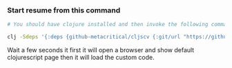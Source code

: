 ### Start resume from this command 
```sh
# You should have clojure installed and then invoke the following command

clj -Sdeps '{:deps {github-metacritical/cljscv {:git/url "https://github.com/metacritical/cljscv" :sha "2b9bd37726af3851b4b9e675e3ff76e1fd85bf6b"}}}' -m figwheel.main -co '{:main resume.core}' -r
```

Wait a few seconds it first it will open a browser and show default clojurescript 
page then it will load the custom code.


